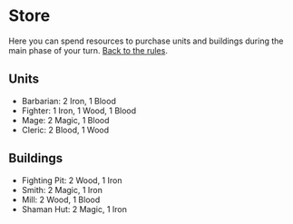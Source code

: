 # Store
Here you can spend resources to purchase units and buildings during the main phase of your turn. [Back to the rules](README.md).

## Units
- Barbarian: 2 Iron, 1 Blood  
- Fighter: 1 Iron, 1 Wood, 1 Blood
- Mage: 2 Magic, 1 Blood
- Cleric: 2 Blood, 1 Wood

## Buildings
- Fighting Pit: 2 Wood, 1 Iron
- Smith:  2 Magic, 1 Iron
- Mill: 2 Wood, 1 Blood
- Shaman Hut: 2 Magic, 1 Iron
